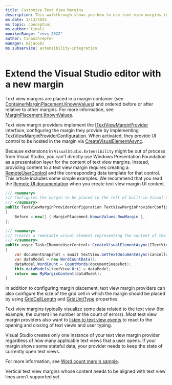 ```yaml
---
title: Customize Text View Margins
description: This walkthrough shows you how to use text view margins in the Visual Studio editor by using extensions.
ms.date: 1/13/2025
ms.topic: conceptual
ms.author: tinali
monikerRange: ">=vs-2022"
author: tinaschrepfer
manager: mijacobs
ms.subservice: extensibility-integration
---
```


# Extend the Visual Studio editor with a new margin

Text view margins are placed in a margin container (see [ContainerMarginPlacement.KnownValues](/dotnet/api/microsoft.visualstudio.extensibility.editor.containermarginplacement.knownvalues)) and ordered before or after relative to other margins. For more information, see [MarginPlacement.KnownValues](/dotnet/api/microsoft.visualstudio.extensibility.editor.marginplacement.knownvalues).

Text view margin providers implement the [ITextViewMarginProvider](/dotnet/api/microsoft.visualstudio.extensibility.editor.itextviewmarginprovider) interface, configuring the margin they provide by implementing [TextViewMarginProviderConfiguration](/dotnet/api/microsoft.visualstudio.extensibility.editor.itextviewmarginprovider.textviewmarginproviderconfiguration). When activated, they provide UI control to be hosted in the margin via [CreateVisualElementAsync](/dotnet/api/microsoft.visualstudio.extensibility.editor.itextviewmarginprovider.createvisualelementasync).

Because extensions in `VisualStudio.Extensibility` might be out of process from Visual Studio, you can't directly use Windows Presentation Foundation as a presentation layer for the content of text view margins. Instead, providing content to a text view margin requires creating a [RemoteUserControl](./../../inside-the-sdk/remote-ui.md#create-the-remote-user-control) and the corresponding data template for that control. This article includes some simple examples. We recommend that you read the [Remote UI documentation](./../../inside-the-sdk/remote-ui.md) when you create text view margin UI content.

```csharp
/// <summary>
/// Configures the margin to be placed to the left of built-in Visual Studio line number margin.
/// </summary>
public TextViewMarginProviderConfiguration TextViewMarginProviderConfiguration => new(marginContainer: ContainerMarginPlacement.KnownValues.BottomRightCorner)
{
    Before = new[] { MarginPlacement.KnownValues.RowMargin },
};

/// <summary>
/// Creates a remotable visual element representing the content of the margin.
/// </summary>
public async Task<IRemoteUserControl> CreateVisualElementAsync(ITextViewSnapshot textView, CancellationToken cancellationToken)
{
    var documentSnapshot = await textView.GetTextDocumentAsync(cancellationToken);
    var dataModel = new WordCountData();
    dataModel.WordCount = CountWords(documentSnapshot);
    this.dataModels[textView.Uri] = dataModel;
    return new MyMarginContent(dataModel);
}
```

In addition to configuring margin placement, text view margin providers can also configure the size of the grid cell in which the margin should be placed by using [GridCellLength](/dotnet/api/microsoft.visualstudio.extensibility.editor.textviewmarginproviderconfiguration.gridcelllength) and [GridUnitType](/dotnet/api/microsoft.visualstudio.extensibility.editor.textviewmarginproviderconfiguration.gridunittype) properties.

Text view margins typically visualize some data related to the text view (for example, the current line number or the count of errors). Most text view margin providers also want to [listen to text view events](working-with-text.md) to react to the opening and closing of text views and user typing.

Visual Studio creates only one instance of your text view margin provider regardless of how many applicable text views that a user opens. If your margin shows some stateful data, your provider needs to keep the state of currently open text views.

For more information, see [Word count margin sample](https://github.com/Microsoft/VSExtensibility/tree/main/New_Extensibility_Model/Samples/WordCountMargin/).

Vertical text view margins whose content needs to be aligned with text view lines aren't supported yet.